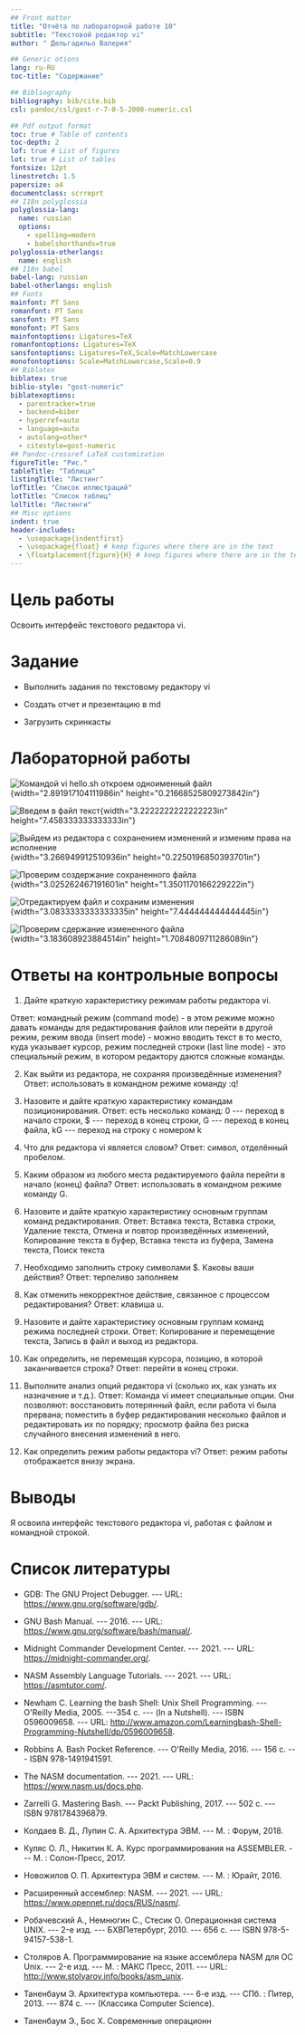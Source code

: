 ```yaml
---
## Front matter
title: "Oтчёта по лабораторной работе 10"
subtitle: "Текстовой редактор vi"
author: " Дельгадильо Валерия"

## Generic otions
lang: ru-RU
toc-title: "Содержание"

## Bibliography
bibliography: bib/cite.bib
csl: pandoc/csl/gost-r-7-0-5-2008-numeric.csl

## Pdf output format
toc: true # Table of contents
toc-depth: 2
lof: true # List of figures
lot: true # List of tables
fontsize: 12pt
linestretch: 1.5
papersize: a4
documentclass: scrreprt
## I18n polyglossia
polyglossia-lang:
  name: russian
  options:
	- spelling=modern
	- babelshorthands=true
polyglossia-otherlangs:
  name: english
## I18n babel
babel-lang: russian
babel-otherlangs: english
## Fonts
mainfont: PT Sans
romanfont: PT Sans
sansfont: PT Sans
monofont: PT Sans
mainfontoptions: Ligatures=TeX
romanfontoptions: Ligatures=TeX
sansfontoptions: Ligatures=TeX,Scale=MatchLowercase
monofontoptions: Scale=MatchLowercase,Scale=0.9
## Biblatex
biblatex: true
biblio-style: "gost-numeric"
biblatexoptions:
  - parentracker=true
  - backend=biber
  - hyperref=auto
  - language=auto
  - autolang=other*
  - citestyle=gost-numeric
## Pandoc-crossref LaTeX customization
figureTitle: "Рис."
tableTitle: "Таблица"
listingTitle: "Листинг"
lofTitle: "Список иллюстраций"
lotTitle: "Список таблиц"
lolTitle: "Листинги"
## Misc options
indent: true
header-includes:
  - \usepackage{indentfirst}
  - \usepackage{float} # keep figures where there are in the text
  - \floatplacement{figure}{H} # keep figures where there are in the text
---
```

# Цель работы 

Освоить интерфейс текстового редактора vi.

# Задание

- Выполнить задания по текстовому редактору vi

- Создать отчет и презентацию в md

- Загрузить скринкасты

# Лабораторной работы 

![Командой vi hello.sh откроем одноименный файл](image/image1.png){width="2.891917104111986in"
height="0.21668525809273842in"}


![Введем в файл текст](image/image2.png){width="3.2222222222222223in"
height="7.458333333333333in"}


![Выйдем из редактора с сохранением изменений и изменим права на исполнение](image/image3.png){width="3.266949912510936in"
height="0.2250196850393701in"}


![Проверим создержание сохраненного файла](image/image4.png){width="3.025262467191601in"
height="1.3501170166229222in"}


![Отредактируем файл и сохраним изменения](image/image5.png){width="3.0833333333333335in"
height="7.444444444444445in"}


![Проверим сдержание измененного файла](image/image6.png){width="3.183608923884514in"
height="1.7084809711286089in"}


# Ответы на контрольные вопросы

1.  Дайте краткую характеристику режимам работы редактора vi.

Ответ: командный режим (command mode) - в этом режиме можно давать
команды для редактирования файлов или перейти в другой режим, режим
ввода (insert mode) - можно вводить текст в то место, куда указывает
курсор, режим последней строки (last line mode) - это специальный режим,
в котором редактору даются сложные команды.

2.  Как выйти из редактора, не сохраняя произведённые изменения? Ответ:
    использовать в командном режиме команду :q!

3.  Назовите и дайте краткую характеристику командам позиционирования.
    Ответ: есть несколько команд: 0 --- переход в начало строки, \$ ---
    переход в конец строки, G --- переход в конец файла, kG --- переход
    на строку с номером k

4.  Что для редактора vi является словом? Ответ: символ, отделённый
    пробелом.

5.  Каким образом из любого места редактируемого файла перейти в начало
    (конец) файла? Ответ: использовать в командном режиме команду G.

6.  Назовите и дайте краткую характеристику основным группам команд
    редактирования. Ответ: Вставка текста, Вставка строки, Удаление
    текста, Отмена и повтор произведённых изменений, Копирование текста
    в буфер, Вставка текста из буфера, Замена текста, Поиск текста

7.  Необходимо заполнить строку символами \$. Каковы ваши действия?
    Ответ: терпеливо заполняем

8.  Как отменить некорректное действие, связанное с процессом
    редактирования? Ответ: клавиша u.

9.  Назовите и дайте характеристику основным группам команд режима
    последней строки. Ответ: Копирование и перемещение текста, Запись в
    файл и выход из редактора.

10. Как определить, не перемещая курсора, позицию, в которой
    заканчивается строка? Ответ: перейти в конец строки.

11. Выполните анализ опций редактора vi (сколько их, как узнать их
    назначение и т.д.). Ответ: Команда vi имеет специальные опции. Они
    позволяют: восстановить потерянный файл, если работа vi была
    прервана; поместить в буфер редактирования несколько файлов и
    редактировать их по порядку; просмотр файла без риска случайного
    внесения изменений в него.

12. Как определить режим работы редактора vi? Ответ: режим работы
    отображается внизу экрана.

# Выводы

Я освоила интерфейс текстового редактора vi, работая с файлом и
командной строкой.


# Список литературы

-   GDB: The GNU Project Debugger. --- URL:
    https://www.gnu.org/software/gdb/.

-   GNU Bash Manual. --- 2016. --- URL:
    https://www.gnu.org/software/bash/manual/.

-   Midnight Commander Development Center. --- 2021. --- URL:
    https://midnight-commander.org/.

-   NASM Assembly Language Tutorials. --- 2021. --- URL:
    https://asmtutor.com/.

-   Newham C. Learning the bash Shell: Unix Shell Programming. ---
    O'Reilly Media, 2005. ---354 с. --- (In a Nutshell). ---
    ISBN 0596009658. --- URL:
    http://www.amazon.com/Learningbash-Shell-Programming-Nutshell/dp/0596009658.

-   Robbins A. Bash Pocket Reference. --- O'Reilly Media, 2016. --- 156
    с. --- ISBN 978-1491941591.

-   The NASM documentation. --- 2021. --- URL:
    https://www.nasm.us/docs.php.

-   Zarrelli G. Mastering Bash. --- Packt Publishing, 2017. --- 502 с.
    --- ISBN 9781784396879.

-   Колдаев В. Д., Лупин С. А. Архитектура ЭВМ. --- М. : Форум, 2018.

-   Куляс О. Л., Никитин К. А. Курс программирования на ASSEMBLER. ---
    М. : Солон-Пресс, 2017.

-   Новожилов О. П. Архитектура ЭВМ и систем. --- М. : Юрайт, 2016.

-   Расширенный ассемблер: NASM. --- 2021. --- URL:
    https://www.opennet.ru/docs/RUS/nasm/.

-   Робачевский А., Немнюгин С., Стесик О. Операционная система UNIX.
    --- 2-е изд. --- БХВПетербург, 2010. --- 656 с. --- ISBN
    978-5-94157-538-1.

-   Столяров А. Программирование на языке ассемблера NASM для ОС Unix.
    --- 2-е изд. --- М. : МАКС Пресс, 2011. --- URL:
    http://www.stolyarov.info/books/asm_unix.

-   Таненбаум Э. Архитектура компьютера. --- 6-е изд. --- СПб. :
    Питер, 2013. --- 874 с. --- (Классика Computer Science).

-   Таненбаум Э., Бос Х. Современные операционн
